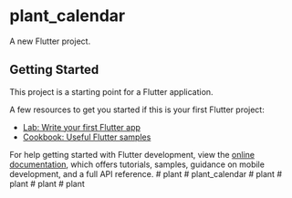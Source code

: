 # plant_calendar

A new Flutter project.

## Getting Started

This project is a starting point for a Flutter application.

A few resources to get you started if this is your first Flutter project:

- [Lab: Write your first Flutter app](https://docs.flutter.dev/get-started/codelab)
- [Cookbook: Useful Flutter samples](https://docs.flutter.dev/cookbook)

For help getting started with Flutter development, view the
[online documentation](https://docs.flutter.dev/), which offers tutorials,
samples, guidance on mobile development, and a full API reference.
#   p l a n t  
 #   p l a n t _ c a l e n d a r  
 #   p l a n t  
 #   p l a n t  
 #   p l a n t  
 #   p l a n t  
 